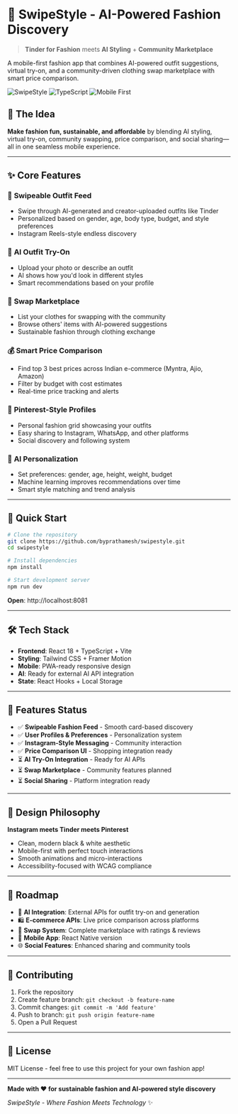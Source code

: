 # 👗 SwipeStyle - AI-Powered Fashion Discovery

> **Tinder for Fashion** meets **AI Styling** + **Community Marketplace**

A mobile-first fashion app that combines AI-powered outfit suggestions, virtual try-on, and a community-driven clothing swap marketplace with smart price comparison.

![SwipeStyle](https://img.shields.io/badge/React-18+-blue) ![TypeScript](https://img.shields.io/badge/TypeScript-5+-blue) ![Mobile First](https://img.shields.io/badge/Mobile-First-green)

## 🎯 **The Idea**

**Make fashion fun, sustainable, and affordable** by blending AI styling, virtual try-on, community swapping, price comparison, and social sharing—all in one seamless mobile experience.

---

## ✨ **Core Features**

### 📱 **Swipeable Outfit Feed**
- Swipe through AI-generated and creator-uploaded outfits like Tinder
- Personalized based on gender, age, body type, budget, and style preferences
- Instagram Reels-style endless discovery

### 🤖 **AI Outfit Try-On** 
- Upload your photo or describe an outfit
- AI shows how you'd look in different styles
- Smart recommendations based on your profile

### 🔄 **Swap Marketplace**
- List your clothes for swapping with the community
- Browse others' items with AI-powered suggestions
- Sustainable fashion through clothing exchange

### 💰 **Smart Price Comparison**
- Find top 3 best prices across Indian e-commerce (Myntra, Ajio, Amazon)
- Filter by budget with cost estimates
- Real-time price tracking and alerts

### 📌 **Pinterest-Style Profiles**
- Personal fashion grid showcasing your outfits
- Easy sharing to Instagram, WhatsApp, and other platforms
- Social discovery and following system

### 🎯 **AI Personalization**
- Set preferences: gender, age, height, weight, budget
- Machine learning improves recommendations over time
- Smart style matching and trend analysis

---

## 🚀 **Quick Start**

```bash
# Clone the repository
git clone https://github.com/byprathamesh/swipestyle.git
cd swipestyle

# Install dependencies
npm install

# Start development server
npm run dev
```

**Open**: http://localhost:8081

---

## 🛠️ **Tech Stack**

- **Frontend**: React 18 + TypeScript + Vite
- **Styling**: Tailwind CSS + Framer Motion
- **Mobile**: PWA-ready responsive design
- **AI**: Ready for external AI API integration
- **State**: React Hooks + Local Storage

---

## 📱 **Features Status**

- ✅ **Swipeable Fashion Feed** - Smooth card-based discovery
- ✅ **User Profiles & Preferences** - Personalization system
- ✅ **Instagram-Style Messaging** - Community interaction
- ✅ **Price Comparison UI** - Shopping integration ready
- ⏳ **AI Try-On Integration** - Ready for AI APIs
- ⏳ **Swap Marketplace** - Community features planned
- ⏳ **Social Sharing** - Platform integration ready

---

## 🎨 **Design Philosophy**

**Instagram meets Tinder meets Pinterest**
- Clean, modern black & white aesthetic
- Mobile-first with perfect touch interactions
- Smooth animations and micro-interactions
- Accessibility-focused with WCAG compliance

---

## 🚀 **Roadmap**

- 🤖 **AI Integration**: External APIs for outfit try-on and generation
- 🛍️ **E-commerce APIs**: Live price comparison across platforms
- 🔄 **Swap System**: Complete marketplace with ratings & reviews
- 📱 **Mobile App**: React Native version
- 🌐 **Social Features**: Enhanced sharing and community tools

---

## 🤝 **Contributing**

1. Fork the repository
2. Create feature branch: `git checkout -b feature-name`
3. Commit changes: `git commit -m 'Add feature'`
4. Push to branch: `git push origin feature-name` 
5. Open a Pull Request

---

## 📄 **License**

MIT License - feel free to use this project for your own fashion app!

---

**Made with ❤️ for sustainable fashion and AI-powered style discovery**

*SwipeStyle - Where Fashion Meets Technology* ✨ 